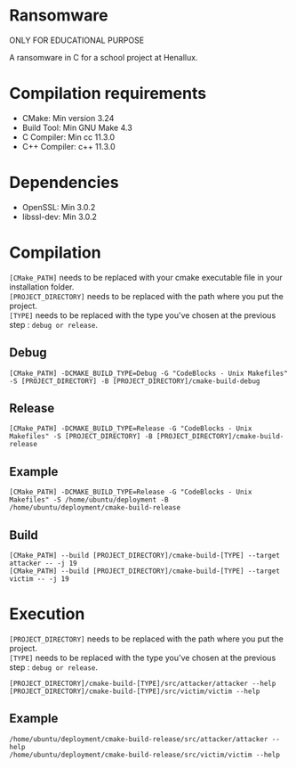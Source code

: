 # Ransomware
ONLY FOR EDUCATIONAL PURPOSE

A ransomware in C for a school project at Henallux.

# Compilation requirements
+ CMake: Min version 3.24
+ Build Tool: Min GNU Make 4.3
+ C Compiler: Min cc 11.3.0
+ C++ Compiler: c++ 11.3.0

# Dependencies
+ OpenSSL: Min 3.0.2
+ libssl-dev: Min 3.0.2
    
# Compilation
``[CMake_PATH]`` needs to be replaced with your cmake executable file in your installation folder.  
``[PROJECT_DIRECTORY]`` needs to be replaced with the path where you put the project.  
``[TYPE]`` needs to be replaced with the type you've chosen at the previous step : ``debug or release``.

## Debug
```
[CMake_PATH] -DCMAKE_BUILD_TYPE=Debug -G "CodeBlocks - Unix Makefiles" -S [PROJECT_DIRECTORY] -B [PROJECT_DIRECTORY]/cmake-build-debug
```

## Release
```
[CMake_PATH] -DCMAKE_BUILD_TYPE=Release -G "CodeBlocks - Unix Makefiles" -S [PROJECT_DIRECTORY] -B [PROJECT_DIRECTORY]/cmake-build-release
```

## Example
```
[CMake_PATH] -DCMAKE_BUILD_TYPE=Release -G "CodeBlocks - Unix Makefiles" -S /home/ubuntu/deployment -B /home/ubuntu/deployment/cmake-build-release
```
    
## Build 
```
[CMake_PATH] --build [PROJECT_DIRECTORY]/cmake-build-[TYPE] --target attacker -- -j 19
[CMake_PATH] --build [PROJECT_DIRECTORY]/cmake-build-[TYPE] --target victim -- -j 19
```

# Execution
``[PROJECT_DIRECTORY]`` needs to be replaced with the path where you put the project.  
``[TYPE]`` needs to be replaced with the type you've chosen at the previous step : ``debug or release``.

```
[PROJECT_DIRECTORY]/cmake-build-[TYPE]/src/attacker/attacker --help
[PROJECT_DIRECTORY]/cmake-build-[TYPE]/src/victim/victim --help
```

## Example
```
/home/ubuntu/deployment/cmake-build-release/src/attacker/attacker --help
/home/ubuntu/deployment/cmake-build-release/src/victim/victim --help
```      
